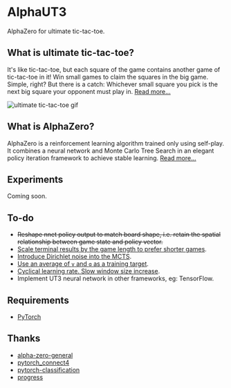 # AlphaUT3
AlphaZero for ultimate tic-tac-toe.

## What is ultimate tic-tac-toe?
It's like tic-tac-toe, but each square of the game contains another game of tic-tac-toe in it! Win small games to claim the squares in the big game. Simple, right? But there is a catch: Whichever small square you pick is the next big square your opponent must play in. [Read more...](https://docs.riddles.io/ultimate-tic-tac-toe/rules)

![ultimate tic-tac-toe gif](https://static-content.riddles.io/ultimate-tic-tac-toe-objectives-small-squares.gif)

## What is AlphaZero?
AlphaZero is a reinforcement learning algorithm trained only using self-play. It combines a neural network and Monte Carlo Tree Search in an elegant policy iteration framework to achieve stable learning. [Read more...](https://web.stanford.edu/~surag/posts/alphazero.html)

## Experiments
Coming soon.

## To-do
 - ~~Reshape nnet policy output to match board shape, i.e. retain the spatial relationship between game state and policy vector.~~
 - [Scale terminal results by the game length to prefer shorter games](https://medium.com/oracledevs/lessons-from-alphazero-connect-four-e4a0ae82af68).
 - [Introduce Dirichlet noise into the MCTS](https://medium.com/oracledevs/lessons-from-alphazero-part-3-parameter-tweaking-4dceb78ed1e5).
 - [Use an average of `v` and `q` as a training target](https://medium.com/oracledevs/lessons-from-alphazero-part-4-improving-the-training-target-6efba2e71628).
 - [Cyclical learning rate. Slow window size increase](https://medium.com/oracledevs/lessons-from-alpha-zero-part-6-hyperparameter-tuning-b1cfcbe4ca9a).
 - Implement UT3 neural network in other frameworks, eg: TensorFlow.

## Requirements
 - [PyTorch](https://pytorch.org/)

## Thanks
 - [alpha-zero-general](https://github.com/suragnair/alpha-zero-general)
 - [pytorch_connect4](https://github.com/tfolkman/pytorch_connect4)
 - [pytorch-classification](https://github.com/bearpaw/pytorch-classification)
 - [progress](https://github.com/verigak/progress)
